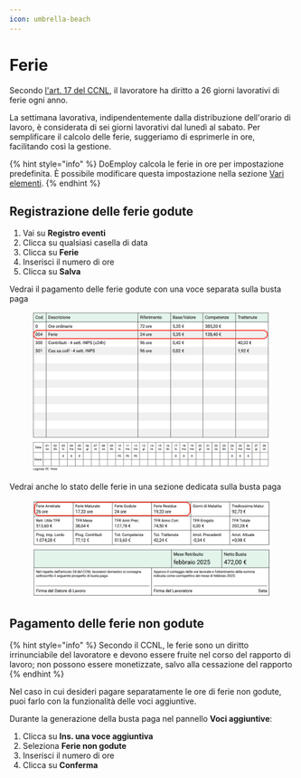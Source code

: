 ```yaml
---
icon: umbrella-beach
---
```


# Ferie

Secondo [l'art. 17 del CCNL](https://doemploy.app/it/ccnl?scroll=art17), il lavoratore ha diritto a 26 giorni lavorativi di ferie ogni anno.

La settimana lavorativa, indipendentemente dalla distribuzione dell'orario di lavoro, è considerata di sei giorni lavorativi dal lunedì al sabato. Per semplificare il calcolo delle ferie, suggeriamo di esprimerle in ore, facilitando così la gestione.

{% hint style="info" %}
DoEmploy calcola le ferie in ore per impostazione predefinita. È possibile modificare questa impostazione nella sezione [Vari elementi](../dati-lavoratore/varie-elementi.md).
{% endhint %}

## Registrazione delle ferie godute

1. Vai su **Registro eventi**
2. Clicca su qualsiasi casella di data
3. Clicca su **Ferie**
4. Inserisci il numero di ore
5. Clicca su **Salva**

Vedrai il pagamento delle ferie godute con una voce separata sulla busta paga

<figure><img src="../../.gitbook/assets/image (4).png" alt=""><figcaption></figcaption></figure>

Vedrai anche lo stato delle ferie in una sezione dedicata sulla busta paga

<figure><img src="../../.gitbook/assets/Screenshot 2025-02-11 at 11.09.30.png" alt=""><figcaption></figcaption></figure>

## Pagamento delle ferie non godute <a href="#pagamento-delle-ferie-non-godute" id="pagamento-delle-ferie-non-godute"></a>

{% hint style="info" %}
Secondo il CCNL, le ferie sono un diritto irrinunciabile del lavoratore e devono essere fruite nel corso del rapporto di lavoro; non possono essere monetizzate, salvo alla cessazione del rapporto
{% endhint %}

Nel caso in cui desideri pagare separatamente le ore di ferie non godute, puoi farlo con la funzionalità delle voci aggiuntive.

Durante la generazione della busta paga nel pannello **Voci aggiuntive**:

1. Clicca su **Ins. una voce aggiuntiva**
2. Seleziona **Ferie non godute**
3. Inserisci il numero di ore
4. Clicca su **Conferma**


